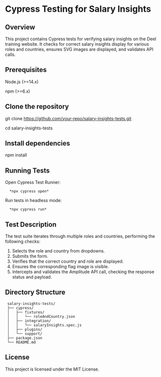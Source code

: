 # Cypress Testing for Salary Insights

## Overview
This project contains Cypress tests for verifying salary insights on the Deel training website. It checks for correct salary insights display for various roles and countries, ensures SVG images are displayed, and validates API calls.

## Prerequisites
Node.js (>=14.x)

npm (>=6.x)

## Clone the repository
git clone https://github.com/your-repo/salary-insights-tests.git

cd salary-insights-tests

## Install dependencies
npm install

## Running Tests
Open Cypress Test Runner:

      *npx cypress open*

Run tests in headless mode:
  
      *npx cypress run*

## Test Description
The test suite iterates through multiple roles and countries, performing the following checks:

1. Selects the role and country from dropdowns.
2. Submits the form.
3. Verifies that the correct country and role are displayed.
4. Ensures the corresponding flag image is visible.
5. Intercepts and validates the Amplitude API call, checking the response status and payload.

## Directory Structure
     salary-insights-tests/
     ├── cypress/
     │   ├── fixtures/
     │   │   └── roleAndCountry.json
     │   ├── integration/
     │   │   └── salaryInsights.spec.js
     │   ├── plugins/
     │   └── support/
     ├── package.json
     └── README.md

## License
This project is licensed under the MIT License.
